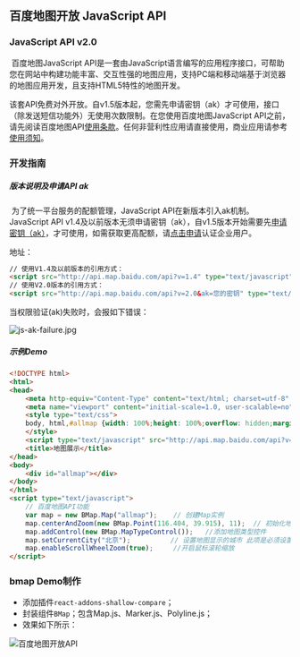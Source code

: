## 百度地图开放 JavaScript API

### JavaScript API v2.0

​	百度地图JavaScript API是一套由JavaScript语言编写的应用程序接口，可帮助您在网站中构建功能丰富、交互性强的地图应用，支持PC端和移动端基于浏览器的地图应用开发，且支持HTML5特性的地图开发。

​	该套API免费对外开放。自v1.5版本起，您需先申请密钥（ak）才可使用，接口（除发送短信功能外）无使用次数限制。在您使用百度地图JavaScript API之前，请先阅读百度地图API[使用条款](http://lbsyun.baidu.com/index.php?title=open/law#qa001)。任何非营利性应用请直接使用，商业应用请参考[使用须知](http://lbsyun.baidu.com/index.php?title=open/question)。

### 开发指南

##### 版本说明及申请API ak

​	为了统一平台服务的配额管理，JavaScript API在新版本引入ak机制。JavaScript API v1.4及以前版本无须申请密钥（ak），自v1.5版本开始需要先[申请密钥（ak）](http://lbsyun.baidu.com/apiconsole/key?application=key)，才可使用，如需获取更高配额，请[点击申请](http://lbsyun.baidu.com/apiconsole/auth)认证企业用户。

地址：

```html
// 使用V1.4及以前版本的引用方式：
<script src="http://api.map.baidu.com/api?v=1.4" type="text/javascript"></script>
// 使用V2.0版本的引用方式：
<script src="http://api.map.baidu.com/api?v=2.0&ak=您的密钥" type="text/javascript"></script>
```

当权限验证(ak)失败时，会报如下错误：

![js-ak-failure.jpg](http://developer.baidu.com/map/static/img/js-ak-failure.jpg)

##### 示例Demo

```html
<!DOCTYPE html>
<html>
<head>
	<meta http-equiv="Content-Type" content="text/html; charset=utf-8" />
	<meta name="viewport" content="initial-scale=1.0, user-scalable=no" />
	<style type="text/css">
	body, html,#allmap {width: 100%;height: 100%;overflow: hidden;margin:0;font-family:"微软雅黑";}
	</style>
	<script type="text/javascript" src="http://api.map.baidu.com/api?v=2.0&ak=您的密钥"></script>
	<title>地图展示</title>
</head>
<body>
	<div id="allmap"></div>
</body>
</html>
<script type="text/javascript">
	// 百度地图API功能
	var map = new BMap.Map("allmap");    // 创建Map实例
	map.centerAndZoom(new BMap.Point(116.404, 39.915), 11);  // 初始化地图,设置中心点坐标和地图级别
	map.addControl(new BMap.MapTypeControl());   //添加地图类型控件
	map.setCurrentCity("北京");          // 设置地图显示的城市 此项是必须设置的
	map.enableScrollWheelZoom(true);     //开启鼠标滚轮缩放
</script>
```

### bmap Demo制作

- 添加插件`react-addons-shallow-compare`；
- 封装组件`BMap`；包含Map.js、Marker.js、Polyline.js；
- 效果如下所示：

![百度地图开放API](https://github.com/ecidi/coding-specification/blob/master/images/bmap/bmap.png)

